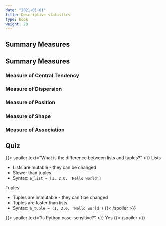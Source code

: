 ```yaml
---
date: "2021-01-01"
title: Descriptive statistics
type: book
weight: 20
---
```



<!--more-->

<!--{{< icon name="clock" pack="fas" >}} 1-2 hours per week, for 8 weeks-->

## Summary Measures

<!--If you want to insert a youtube video, do it like this-->

<!--{{< youtube rfscVS0vtbw >}}-->


## Summary Measures

### Measure of Central Tendency

### Measure of Dispersion

### Measure of Position

### Measure of Shape

### Measure of Association
















































































## Quiz

{{< spoiler text="What is the difference between lists and tuples?" >}}
Lists

- Lists are mutable - they can be changed
- Slower than tuples
- Syntax: `a_list = [1, 2.0, 'Hello world']`

Tuples

- Tuples are immutable - they can't be changed
- Tuples are faster than lists 
- Syntax: `a_tuple = (1, 2.0, 'Hello world')`
{{< /spoiler >}}

{{< spoiler text="Is Python case-sensitive?" >}}
Yes
{{< /spoiler >}}
